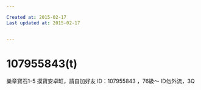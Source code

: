 ```yaml
---

Created at: 2015-02-17
Last updated at: 2015-02-17


---
```


# 107955843(t)


樂章寶石1-5 摸寶安卓缸，請自加好友
lD：107955843 ，76級～
lD勿外流，3Q

